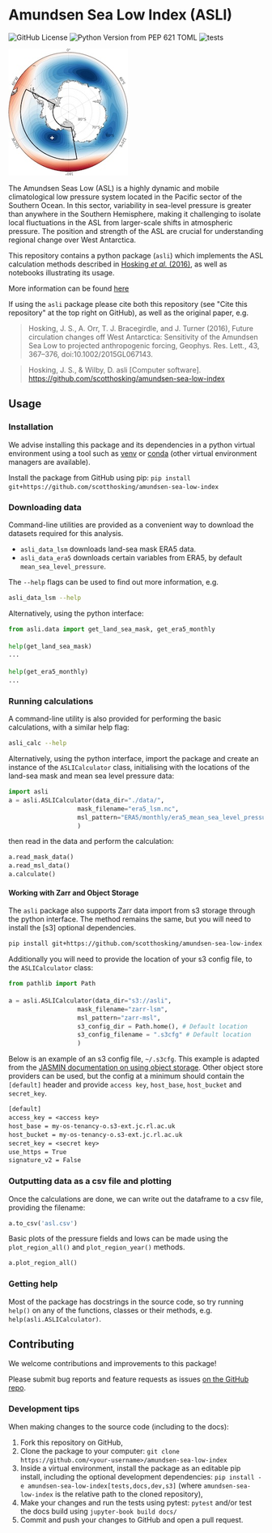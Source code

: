 # Amundsen Sea Low Index (ASLI)

![GitHub License](https://img.shields.io/github/license/davidwilby/amundsen-sea-low-index)
![Python Version from PEP 621 TOML](https://img.shields.io/python/required-version-toml?tomlFilePath=https%3A%2F%2Fraw.githubusercontent.com%2Fdavidwilby%2Famundsen-sea-low-index%2Fpackaging%2Fpyproject.toml)
![tests](https://github.com/davidwilby/amundsen-sea-low-index/actions/workflows/tests.yml/badge.svg)

![ASL image](asl.jpg) 

The Amundsen Seas Low (ASL) is a highly dynamic and mobile climatological low pressure system located in the Pacific sector of the Southern Ocean. In this sector, variability in sea-level pressure is greater than anywhere in the Southern Hemisphere, making it challenging to isolate local fluctuations in the ASL from larger-scale shifts in atmospheric pressure. The position and strength of the ASL are crucial for understanding regional change over West Antarctica. 

This repository contains a python package (`asli`) which implements the ASL calculation methods described in [Hosking *et al.* (2016)](http://dx.doi.org/10.1002/2015GL067143), as well as notebooks illustrating its usage.

More information can be found [here](https://scotthosking.com/asl_index)

If using the `asli` package please cite both this repository (see "Cite this repository" at the top right on GitHub), as well as the original paper, e.g.

> Hosking, J. S., A. Orr, T. J. Bracegirdle, and J. Turner (2016), Future circulation changes off West Antarctica: Sensitivity of the Amundsen Sea Low to projected anthropogenic forcing, Geophys. Res. Lett., 43, 367–376, doi:10.1002/2015GL067143. 

> Hosking, J. S., & Wilby, D. asli [Computer software]. https://github.com/scotthosking/amundsen-sea-low-index

## Usage

### Installation

We advise installing this package and its dependencies in a python virtual environment using a tool such as [venv](https://docs.python.org/3/library/venv.html) or [conda](https://conda.io/projects/conda/en/latest/user-guide/getting-started.html#managing-python) (other virtual environment managers are available).

Install the package from GitHub using pip: `pip install git+https://github.com/scotthosking/amundsen-sea-low-index`

### Downloading data
Command-line utilities are provided as a convenient way to download the datasets required for this analysis.

+ `asli_data_lsm` downloads land-sea mask ERA5 data.
+ `asli_data_era5` downloads certain variables from ERA5, by default `mean_sea_level_pressure`.

The `--help` flags can be used to find out more information, e.g.

```sh
asli_data_lsm --help
```

Alternatively, using the python interface:

```py
from asli.data import get_land_sea_mask, get_era5_monthly

help(get_land_sea_mask)
...

help(get_era5_monthly)
...
```

### Running calculations
A command-line utility is also provided for performing the basic calculations, with a similar help flag:

```sh
asli_calc --help
```

Alternatively, using the python interface, import the package and create an instance of the `ASLICalculator` class, initialising with the locations of the land-sea mask and mean sea level pressure data:

```py
import asli
a = asli.ASLICalculator(data_dir="./data/", 
                   mask_filename="era5_lsm.nc",
                   msl_pattern="ERA5/monthly/era5_mean_sea_level_pressure_monthly_1988.nc"
                   )
```

then read in the data and perform the calculation:

```py
a.read_mask_data()
a.read_msl_data()
a.calculate()
```

#### Working with Zarr and Object Storage
The `asli` package also supports Zarr data import from s3 storage through the python interface. The method remains the same, but you will need to install the [s3] optional dependencies.

```sh
pip install git+https://github.com/scotthosking/amundsen-sea-low-index[s3]
```

Additionally you will need to provide the location of your s3 config file, to the `ASLICalculator` class:

```py
from pathlib import Path

a = asli.ASLICalculator(data_dir="s3://asli", 
                   mask_filename="zarr-lsm",
                   msl_pattern="zarr-msl",
                   s3_config_dir = Path.home(), # Default location
                   s3_config_filename = ".s3cfg" # Default location
                   )
```

Below is an example of an s3 config file, `~/.s3cfg`. This example is adapted from the [JASMIN documentation on using object storage](https://help.jasmin.ac.uk/docs/short-term-project-storage/using-the-jasmin-object-store/#using-s3cmd). Other object store providers can be used, but the config at a minimum should contain the `[default]` header and provide `access key`, `host_base`, `host_bucket` and `secret_key`. 

```txt
[default]
access_key = <access key>
host_base = my-os-tenancy-o.s3-ext.jc.rl.ac.uk
host_bucket = my-os-tenancy-o.s3-ext.jc.rl.ac.uk
secret_key = <secret key>
use_https = True
signature_v2 = False
```

### Outputting data as a csv file and plotting
Once the calculations are done, we can write out the dataframe to a csv file, providing the filename:

```py
a.to_csv('asl.csv')
```

Basic plots of the pressure fields and lows can be made using the `plot_region_all()` and `plot_region_year()` methods.

```py
a.plot_region_all()
```

### Getting help
Most of the package has docstrings in the source code, so try running `help()` on any of the functions, classes or their methods, e.g. `help(asli.ASLICalculator)`.


## Contributing
We welcome contributions and improvements to this package!

Please submit bug reports and feature requests as issues [on the GitHub repo](https://github.com/scotthosking/amundsen-sea-low-index/issues/new).

### Development tips

When making changes to the source code (including to the docs):

1. Fork this repository on GitHub,
1. Clone the package to your computer: `git clone https://github.com/<your-username>/amundsen-sea-low-index`
1. Inside a virtual environment, install the package as an editable pip install, including the optional development dependencies: `pip install -e amundsen-sea-low-index[tests,docs,dev,s3]` (where `amundsen-sea-low-index` is the relative path to the cloned repository),
1. Make your changes and run the tests using pytest: `pytest` and/or test the docs build using `jupyter-book build docs/`
1. Commit and push your changes to GitHub and open a pull request.
